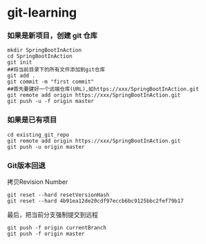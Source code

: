 # git-learning
### 如果是新项目，创建 git 仓库
```
mkdir SpringBootInAction
cd SpringBootInAction
git init
##将当前目录下的所有文件添加到git仓库
git add .
git commit -m "first commit"
##首先要建好一个远端仓库(URL),如https://xxx/SpringBootInAction.git
git remote add origin https://xxx/SpringBootInAction.git
git push -u -f origin master
```
### 如果是已有项目
```
cd existing_git_repo
git remote add origin https://xxx/SpringBootInAction.git
git push -u origin master
```
### Git版本回退
拷贝Revision Number
```
git reset --hard resetVersionHash
git reset --hard 4b91ea12de20cdf97eccb6bc9125bbc2fef79b17
```
最后，把当前分支强制提交到远程
```
git push -f origin currentBranch
git push -f origin master
```
